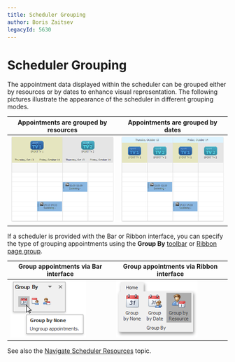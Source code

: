 ```yaml
---
title: Scheduler Grouping
author: Boris Zaitsev
legacyId: 5630
---
```

# Scheduler Grouping
The appointment data displayed within the scheduler can be grouped either by resources or by dates to enhance visual representation. The following pictures illustrate the appearance of the scheduler in different grouping modes.

| Appointments are grouped by resources | Appointments are grouped by dates |
|---|---|
| ![GroupByResources](../../../images/img121383.png) | ![GroupByDates](../../../images/img121382.png) |

If a scheduler is provided with the Bar or Ribbon interface, you can specify the type of grouping appointments using the **Group By** [toolbar](../scheduler-ui/toolbars.md) or [Ribbon page group](../scheduler-ui/ribbon-interface.md).

| Group appointments via Bar interface | Group appointments via Ribbon interface |
|---|---|
| ![Scheduler_GroupByToolbar](../../../images/img16559.png) | ![Scheduler_Ribbon_GroupBy](../../../images/img16549.png) |

See also the [Navigate Scheduler Resources](../selection-and-navigation/navigate-scheduler-resources.md) topic.